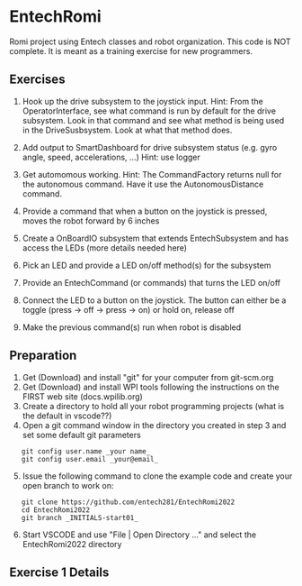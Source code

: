 # EntechRomi
Romi project using Entech classes and robot organization.  This code is NOT complete.  It is meant as a training exercise for new programmers.

Exercises
---------
 1. Hook up the drive subsystem to the joystick input.
    Hint: From the OperatorInterface, see what command is run by default for the drive subsystem.  Look in that command
    and see what method is being used in the DriveSusbsystem.  Look at what that method does.
 2. Add output to SmartDashboard for drive subsystem status (e.g. gyro angle, speed, accelerations, ...)
    Hint: use logger
 3. Get automomous working.
    Hint: The CommandFactory returns null for the autonomous command.  Have it use the AutonomousDistance command.
 4. Provide a command that when a button on the joystick is pressed, moves the robot forward by 6 inches

 5. Create a OnBoardIO subsystem that extends EntechSubsystem and has access the LEDs (more details needed here)
 6. Pick an LED and provide a LED on/off method(s) for the subsystem
 7. Provide an EntechCommand (or commands) that turns the LED on/off
 8. Connect the LED to a button on the joystick.  The button can either be a toggle (press -> off -> press -> on) or hold on, release off
 9. Make the previous command(s) run when robot is disabled

Preparation
-----------
 1. Get (Download) and install "git" for your computer from git-scm.org
 2. Get (Download) and install WPI tools following the instructions on the FIRST web site (docs.wpilib.org)
 3. Create a directory to hold all your robot programming projects (what is the default in vscode??)
 4. Open a git command window in the directory you created in step 3 and set some default git parameters
 ```
 	git config user.name _your name_
 	git config user.email _your@email_
 ```
 5. Issue the following command to clone the example code and create your open branch to work on:
 ```
 	git clone https://github.com/entech281/EntechRomi2022
	cd EntechRomi2022
 	git branch _INITIALS-start01_
 ```
 6. Start VSCODE and use "File | Open Directory ..." and select the EntechRomi2022 directory

Exercise 1 Details
------------------
